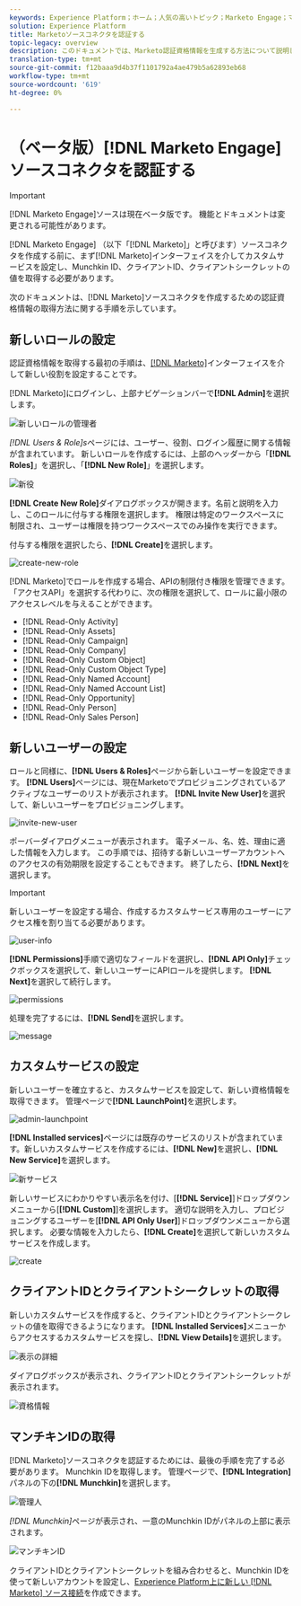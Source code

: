 ```yaml
---
keywords: Experience Platform；ホーム；人気の高いトピック；Marketo Engage；マーケティング担当；マーケティング担当
solution: Experience Platform
title: Marketoソースコネクタを認証する
topic-legacy: overview
description: このドキュメントでは、Marketo認証資格情報を生成する方法について説明します。
translation-type: tm+mt
source-git-commit: f12baaa9d4b37f1101792a4ae479b5a62893eb68
workflow-type: tm+mt
source-wordcount: '619'
ht-degree: 0%

---
```



# （ベータ版）[!DNL Marketo Engage]ソースコネクタを認証する

>[!IMPORTANT]
>
>[!DNL Marketo Engage]ソースは現在ベータ版です。 機能とドキュメントは変更される可能性があります。

[!DNL Marketo Engage] （以下「[!DNL Marketo]」と呼びます）ソースコネクタを作成する前に、まず[!DNL Marketo]インターフェイスを介してカスタムサービスを設定し、Munchkin ID、クライアントID、クライアントシークレットの値を取得する必要があります。

次のドキュメントは、[!DNL Marketo]ソースコネクタを作成するための認証資格情報の取得方法に関する手順を示しています。

## 新しいロールの設定

認証資格情報を取得する最初の手順は、[[!DNL Marketo]](https://app-sjint.marketo.com/#MM0A1)インターフェイスを介して新しい役割を設定することです。

[!DNL Marketo]にログインし、上部ナビゲーションバーで&#x200B;**[!DNL Admin]**&#x200B;を選択します。

![新しいロールの管理者](../images/marketo/home.png)

*[!DNL Users & Role]s*&#x200B;ページには、ユーザー、役割、ログイン履歴に関する情報が含まれています。 新しいロールを作成するには、上部のヘッダーから「**[!DNL Roles]**」を選択し、「**[!DNL New Role]**」を選択します。

![新役](../images/marketo/new-role.png)

**[!DNL Create New Role]**&#x200B;ダイアログボックスが開きます。名前と説明を入力し、このロールに付与する権限を選択します。 権限は特定のワークスペースに制限され、ユーザーは権限を持つワークスペースでのみ操作を実行できます。

付与する権限を選択したら、**[!DNL Create]**&#x200B;を選択します。

![create-new-role](../images/marketo/create-new-role.png)

[!DNL Marketo]でロールを作成する場合、APIの制限付き権限を管理できます。 「アクセスAPI」を選択する代わりに、次の権限を選択して、ロールに最小限のアクセスレベルを与えることができます。

* [!DNL Read-Only Activity]
* [!DNL Read-Only Assets]
* [!DNL Read-Only Campaign]
* [!DNL Read-Only Company]
* [!DNL Read-Only Custom Object]
* [!DNL Read-Only Custom Object Type]
* [!DNL Read-Only Named Account]
* [!DNL Read-Only Named Account List]
* [!DNL Read-Only Opportunity]
* [!DNL Read-Only Person]
* [!DNL Read-Only Sales Person]

## 新しいユーザーの設定

ロールと同様に、**[!DNL Users & Roles]**&#x200B;ページから新しいユーザーを設定できます。 **[!DNL Users]**&#x200B;ページには、現在Marketoでプロビジョニングされているアクティブなユーザーのリストが表示されます。 **[!DNL Invite New User]**&#x200B;を選択して、新しいユーザーをプロビジョニングします。

![invite-new-user](../images/marketo/invite-new-user.png)

ポーバーダイアログメニューが表示されます。 電子メール、名、姓、理由に適した情報を入力します。 この手順では、招待する新しいユーザーアカウントへのアクセスの有効期限を設定することもできます。 終了したら、**[!DNL Next]**&#x200B;を選択します。

>[!IMPORTANT]
>
>新しいユーザーを設定する場合、作成するカスタムサービス専用のユーザーにアクセス権を割り当てる必要があります。

![user-info](../images/marketo/new-user-info.png)

**[!DNL Permissions]**&#x200B;手順で適切なフィールドを選択し、**[!DNL API Only]**&#x200B;チェックボックスを選択して、新しいユーザーにAPIロールを提供します。 **[!DNL Next]**&#x200B;を選択して続行します。

![permissions](../images/marketo/permissions.png)

処理を完了するには、**[!DNL Send]**&#x200B;を選択します。

![message](../images/marketo/message.png)

## カスタムサービスの設定

新しいユーザーを確立すると、カスタムサービスを設定して、新しい資格情報を取得できます。 管理ページで&#x200B;**[!DNL LaunchPoint]**&#x200B;を選択します。

![admin-launchpoint](../images/marketo/admin-launchpoint.png)

**[!DNL Installed services]**&#x200B;ページには既存のサービスのリストが含まれています。新しいカスタムサービスを作成するには、**[!DNL New]**&#x200B;を選択し、**[!DNL New Service]**&#x200B;を選択します。

![新サービス](../images/marketo/new-service.png)

新しいサービスにわかりやすい表示名を付け、[**[!DNL Service]**]ドロップダウンメニューから[**[!DNL Custom]**]を選択します。 適切な説明を入力し、プロビジョニングするユーザーを[**[!DNL API Only User]**]ドロップダウンメニューから選択します。 必要な情報を入力したら、**[!DNL Create]**&#x200B;を選択して新しいカスタムサービスを作成します。

![create](../images/marketo/create.png)

## クライアントIDとクライアントシークレットの取得

新しいカスタムサービスを作成すると、クライアントIDとクライアントシークレットの値を取得できるようになります。 **[!DNL Installed Services]**&#x200B;メニューからアクセスするカスタムサービスを探し、**[!DNL View Details]**&#x200B;を選択します。

![表示の詳細](../images/marketo/view-details.png)

ダイアログボックスが表示され、クライアントIDとクライアントシークレットが表示されます。

![資格情報](../images/marketo/credentials.png)

## マンチキンIDの取得

[!DNL Marketo]ソースコネクタを認証するためには、最後の手順を完了する必要があります。 Munchkin IDを取得します。 管理ページで、**[!DNL Integration]**&#x200B;パネルの下の&#x200B;**[!DNL Munchkin]**&#x200B;を選択します。

![管理人](../images/marketo/admin-munchkin.png)

*[!DNL Munchkin]*&#x200B;ページが表示され、一意のMunchkin IDがパネルの上部に表示されます。

![マンチキンID](../images/marketo/munchkin-id.png)

クライアントIDとクライアントシークレットを組み合わせると、Munchkin IDを使って新しいアカウントを設定し、[Experience Platform上に新しい [!DNL Marketo] ソース接続](../../../tutorials/ui/create/adobe-applications/marketo.md)を作成できます。
